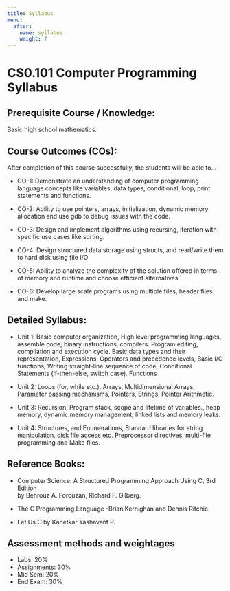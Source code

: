 ```yaml
---
title: Syllabus
menu:
  after:
    name: syllabus
    weight: 7
---
```

# CS0.101 Computer Programming Syllabus

## Prerequisite Course / Knowledge: 

Basic high school mathematics. 

## Course Outcomes (COs): 

After completion of this course successfully, the students will be able to... 

- CO-1: Demonstrate an understanding of computer programming language concepts like variables, data types, conditional, loop, print statements and functions.  

- CO-2: Ability to use pointers, arrays, initialization, dynamic memory allocation and use gdb to debug issues with the code. 

- CO-3: Design and implement algorithms using recursing, iteration with specific use cases like sorting. 

- CO-4:  Design structured data storage using structs, and read/write them to hard disk using file I/O 

- CO-5: Ability to analyze the complexity of the solution offered in terms of memory and runtime and choose efficient alternatives. 

- CO-6: Develop large scale programs using multiple files, header files and make. 

## Detailed Syllabus: 

- Unit 1: Basic computer organization, High level programming languages, assemble code, binary instructions, compilers. Program editing, compilation and execution cycle. Basic data types and their representation, Expressions, Operators and precedence levels, Basic I/O functions, Writing straight-line sequence of code, Conditional Statements (if-then-else, switch case). Functions 

- Unit 2: Loops (for, while etc.), Arrays, Multidimensional Arrays, Parameter passing mechanisms, Pointers, Strings, Pointer Arithmetic. 

- Unit 3: Recursion, Program stack, scope and lifetime of variables., heap memory, dynamic memory management, linked lists and memory leaks. 

- Unit 4: Structures, and Enumerations, Standard libraries for string manipulation, disk file access etc. Preprocessor directives, multi-file programming and Make files. 

## Reference Books: 

- Computer Science: A Structured Programming Approach Using C, 3rd Edition  
by Behrouz A. Forouzan, Richard F. Gilberg. 

- The C Programming Language -Brian Kernighan and Dennis Ritchie. 

- Let Us C by Kanetkar Yashavant P. 

 

## Assessment methods and weightages

- Labs: 20% 
- Assignments: 30%  
- Mid Sem: 20% 
- End Exam: 30% 